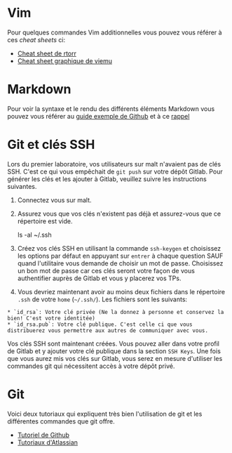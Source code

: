 # Vim

Pour quelques commandes Vim additionnelles vous pouvez vous référer à ces *cheat sheets* ci:

 * [Cheat sheet de rtorr](http://vim.rtorr.com/)
 * [Cheat sheet graphique de viemu](http://www.viemu.com/a_vi_vim_graphical_cheat_sheet_tutorial.html)

# Markdown

Pour voir la syntaxe et le rendu des différents éléments Markdown vous pouvez vous référer au [guide exemple de
Github](https://guides.github.com/features/mastering-markdown/) et à ce
[rappel](https://github.com/adam-p/markdown-here/wiki/Markdown-Cheatsheet)

# Git et clés SSH

Lors du premier laboratoire, vos utilisateurs sur malt n'avaient pas de clés SSH.
C'est ce qui vous empêchait de `git push` sur votre dépôt Gitlab.
Pour générer les clés et les ajouter à Gitlab, veuillez suivre les instructions suivantes.

   1. Connectez vous sur malt.
   2. Assurez vous que vos clés n'existent pas déjà et assurez-vous que ce répertoire est vide.

		ls -al ~/.ssh

   3. Créez vos clés SSH en utilisant la commande `ssh-keygen` et choisissez les options par défaut en appuyant sur `entrer` à chaque question SAUF quand l'utilitaire vous demande de choisir un mot de passe. Choisissez un bon mot de passe car ces clés seront votre façon de vous authentifier auprès de Gitlab et vous y placerez vos TPs.
   4. Vous devriez maintenant avoir au moins deux fichiers dans le répertoire `.ssh` de votre `home` (`~/.ssh/`). Les fichiers sont les suivants:

	* `id_rsa`: Votre clé privée (Ne la donnez à personne et conservez la bien! C'est votre identitée)
	* `id_rsa.pub`: Votre clé publique. C'est celle ci que vous distribuerez vous permettre aux autres de communiquer avec vous.

Vos clés SSH sont maintenant créées. Vous pouvez aller dans votre profil de Gitlab et y ajouter votre clé publique
dans la section `SSH Keys`. Une fois que vous aurez mis vos clés sur Gitlab, vous serez en mesure d'utiliser les
commandes git qui nécessitent accès à votre dépôt privé.

# Git

Voici deux tutoriaux qui expliquent très bien l'utilisation de git et les différentes commandes que git offre.

 * [Tutoriel de Github](https://try.github.io/levels/1/challenges/1)
 * [Tutoriaux d'Atlassian](https://www.atlassian.com/git/tutorials/)

